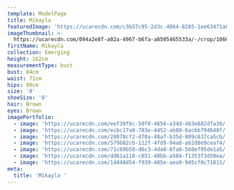 ```yaml
---
template: ModelPage
title: Mikayla
featuredImage: 'https://ucarecdn.com/c3b57c95-2d3c-4064-8285-1ee63471a8ab/'
imageThumbnail: >-
  https://ucarecdn.com/094a2e8f-a02a-4967-b6fa-a8505465533a/-/crop/1066x1560/280,130/-/preview/
firstName: Mikayla
collection: Emerging
height: 162cm
measurementType: bust
bust: 84cm
waist: 71cm
hips: 99cm
size: '8'
shoeSize: '8'
hair: Brown
eyes: Brown
imagePortfolio:
  - image: 'https://ucarecdn.com/eef39f6c-50f0-4656-a34d-463e682dfa39/'
  - image: 'https://ucarecdn.com/ecbc17a0-783e-4452-ab80-6acbb794648f/'
  - image: 'https://ucarecdn.com/28078cf2-d70a-48a7-b35d-809c637ca5cb/'
  - image: 'https://ucarecdn.com/579b82cb-112f-4fd9-94a8-ab2d8e9ceaf4/'
  - image: 'https://ucarecdn.com/71c69b59-d6c3-4da0-8fa8-5b8ef95de1a5/'
  - image: 'https://ucarecdn.com/dd61a118-c651-40bb-a504-f1353f3d50ea/'
  - image: 'https://ucarecdn.com/1d448d54-f939-405e-aea9-945cf0c71811/'
meta:
  title: 'Mikayla '
---
```


